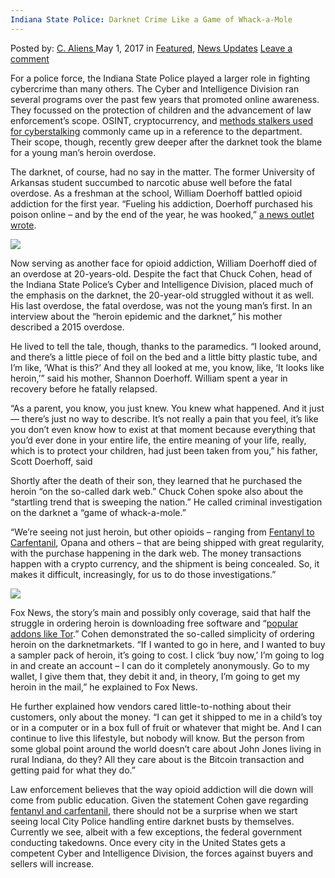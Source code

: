 ```yaml
---
Indiana State Police: Darknet Crime Like a Game of Whack-a-Mole
---
```

<article class="post-listing post-19530 post type-post status-publish format-standard has-post-thumbnail hentry  tag-crime tag-darknet tag-game tag-indiana tag-police tag-state tag-whackamole">
    <div class="post-inner">
        <span>Posted by: <a href="https://www.deepdotweb.com/author/caliens/" title="">C. Aliens </a></span>
    <span>May 1, 2017</span>
    <span>in <a href="https://www.deepdotweb.com/category/deepdot-news/" rel="category tag">Featured</a>, <a href="https://www.deepdotweb.com/category/news-updates/" rel="category tag">News Updates</a></span>
    <span><a href="https://www.deepdotweb.com/2017/05/01/indiana-state-police-darknet-crime-like-game-whack-mole/#respond">Leave a comment</a></span>
    </p>
    <div class="clear"></div>
    <div class="entry">
    <p>For a police force, the Indiana State Police played a larger role in fighting cybercrime than many others. The Cyber and Intelligence Division ran several programs over the past few years that promoted online awareness. They focussed on the protection of children and the advancement of law enforcement&#8217;s scope. OSINT, cryptocurrency, and <a href="http://www.theindychannel.com/news/local-news/indiana-state-police-announce-initiative-to-reduce-cyber-youth-victimization">methods stalkers used for cyberstalking</a> commonly came up in a reference to the department. Their scope, though, recently grew deeper after the darknet took the blame for a young man&#8217;s heroin overdose.</p>
    <p>The darknet, of course, had no say in the matter. The former University of Arkansas student succumbed to narcotic abuse well before the fatal overdose. As a freshman at the school, William Doerhoff battled opioid addiction for the first year. “Fueling his addiction, Doerhoff purchased his poison online – and by the end of the year, he was hooked,” <a href="http://www.myfoxzone.com/mb/tech/the-heroin-epidemic-on-the-dark-web/431335117">a news outlet wrote</a>.</p>
    <p><img class="wp-image-19568 aligncenter" src="https://www.deepdotweb.com/wp-content/uploads/2017/04/word-image-63.jpeg" srcset="https://www.deepdotweb.com/wp-content/uploads/2017/04/word-image-63.jpeg 930w, https://www.deepdotweb.com/wp-content/uploads/2017/04/word-image-63-300x194.jpeg 300w" sizes="(max-width: 930px) 100vw, 930px" /></p>
    <p>Now serving as another face for opioid addiction, William Doerhoff died of an overdose at 20-years-old. Despite the fact that Chuck Cohen, head of the Indiana State Police’s Cyber and Intelligence Division, placed much of the emphasis on the darknet, the 20-year-old struggled without it as well. His last overdose, the fatal overdose, was not the young man&#8217;s first. In an interview about the &#8220;heroin epidemic and the darknet,&#8221; his mother described a 2015 overdose.</p>
    <p>He lived to tell the tale, though, thanks to the paramedics. “I looked around, and there’s a little piece of foil on the bed and a little bitty plastic tube, and I’m like, ‘What is this?’ And they all looked at me, you know, like, ‘It looks like heroin,’” said his mother, Shannon Doerhoff. William spent a year in recovery before he fatally relapsed.</p>
    <p>“As a parent, you know, you just knew. You knew what happened. And it just &#8212; there’s just no way to describe. It’s not really a pain that you feel, it’s like you don’t even know how to exist at that moment because everything that you’d ever done in your entire life, the entire meaning of your life, really, which is to protect your children, had just been taken from you,” his father, Scott Doerhoff, said</p>
    <p>Shortly after the death of their son, they learned that he purchased the heroin &#8220;on the so-called dark web.” Chuck Cohen spoke also about the &#8220;startling trend that is sweeping the nation.&#8221; He called criminal investigation on the darknet a “game of whack-a-mole.”</p>
    <p>“We’re seeing not just heroin, but other opioids – ranging from <a href="https://www.deepdotweb.com/tag/fentanyl/">Fentanyl to Carfentanil</a>, Opana and others – that are being shipped with great regularity, with the purchase happening in the dark web. The money transactions happen with a crypto currency, and the shipment is being concealed. So, it makes it difficult, increasingly, for us to do those investigations.”</p>
    <p><img class="wp-image-19569 aligncenter" src="https://www.deepdotweb.com/wp-content/uploads/2017/04/word-image-64.jpeg" srcset="https://www.deepdotweb.com/wp-content/uploads/2017/04/word-image-64.jpeg 950w, https://www.deepdotweb.com/wp-content/uploads/2017/04/word-image-64-300x189.jpeg 300w" sizes="(max-width: 950px) 100vw, 950px" /></p>
    <p>Fox News, the story&#8217;s main and possibly only coverage, said that half the struggle in ordering heroin is downloading free software and &#8220;<a href="https://www.deepdotweb.com/tag/tor/">popular addons like Tor</a>.” Cohen demonstrated the so-called simplicity of ordering heroin on the darknetmarkets. “If I wanted to go in here, and I wanted to buy a sampler pack of heroin, it’s going to cost. I click ‘buy now,’ I’m going to log in and create an account – I can do it completely anonymously. Go to my wallet, I give them that, they debit it and, in theory, I’m going to get my heroin in the mail,” he explained to Fox News.</p>
    <p>He further explained how vendors cared little-to-nothing about their customers, only about the money. “I can get it shipped to me in a child’s toy or in a computer or in a box full of fruit or whatever that might be. And I can continue to live this lifestyle, but nobody will know. But the person from some global point around the world doesn’t care about John Jones living in rural Indiana, do they? All they care about is the Bitcoin transaction and getting paid for what they do.”</p>
    <p>Law enforcement believes that the way opioid addiction​ will die down will come from public education. Given the statement Cohen gave regarding <a href="https://www.deepdotweb.com/tag/carfentanil/">fentanyl and carfentanil</a>, there should not be a surprise when we start seeing local City Police handling entire darknet busts by themselves. Currently we see, albeit with a few exceptions, the federal government conducting takedowns. Once every city in the United States gets a competent Cyber and Intelligence Division, the forces against buyers and sellers will increase.</p>
    </div>
    <span style="display:none"><a href="https://www.deepdotweb.com/tag/crime/" rel="tag">crime</a> <a href="https://www.deepdotweb.com/tag/darknet/" rel="tag">darknet</a> <a href="https://www.deepdotweb.com/tag/game/" rel="tag">game</a> <a href="https://www.deepdotweb.com/tag/indiana/" rel="tag">indiana</a> <a href="https://www.deepdotweb.com/tag/police/" rel="tag">police</a> <a href="https://www.deepdotweb.com/tag/state/" rel="tag">state</a> <a href="https://www.deepdotweb.com/tag/whackamole/" rel="tag">whackamole</a></span> <span style="display:none" class="updated">2017-05-01</span>
    <div style="display:none" class="vcard author" itemprop="author" itemscope itemtype="http://schema.org/Person"><strong class="fn" itemprop="name"><a href="https://www.deepdotweb.com/author/caliens/" title="Posts by C. Aliens" rel="author">C. Aliens</a></strong></div>
    </div>
</article>

